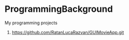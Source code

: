 # ProgrammingBackground
My programming projects
1. https://github.com/RatanLucaRazvan/GUIMovieApp.git
